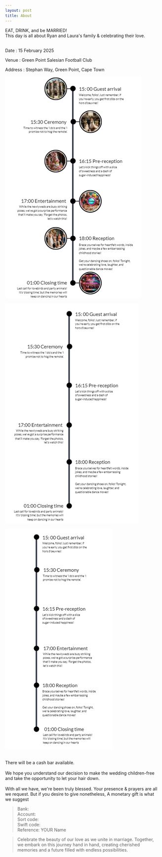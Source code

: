```yaml
---
layout: post
title: About
---
```

EAT, DRINK, and be MARRIED!
<br/>
This day is all about Ryan and Laura's family & celebrating their love.
<br/>
<br/>

Date : 15 February 2025

Venue : Green Point Salesian Football Club

Address : Stephan Way, Green Point, Cape Town

![](/assets/images/timeline2.png)

![](/assets/images/timeline3.png)

![](/assets/images/timeline4.png)

<br/>
There will be a cash bar available.
<br/>
<br/>
We hope you understand our decision to make the wedding children-free and take the opportunity to let your hair down.
<br/>
<br/>
With all we have, we're been truly blessed.
Your presence & prayers are all we request.
But if you desire to give nonetheless,
A monetary gift is what we suggest 

>Bank:  
>Account:  
>Sort code:  
>Swift code:  
>Reference: YOUR Name  


>Celebrate the beauty of our love as we unite in marriage. Together, we embark on this journey hand in hand, creating cherished memories and a future filled with endless possibilities.
